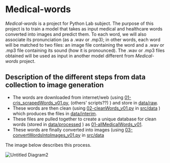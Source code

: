# Medical-words

_Medical-words_ is a project for Python Lab subject.
The purpose of this project is to train a model that takes as input medical and healthcare words converted into images and predict them.
To each word, we will also associate its pronunciation (as a .wav or .mp3); in other words, each word will be matched to two files: an image file
containing the word and a .wav or .mp3 file containing its sound (how it is pronounced). The .wav or .mp3 files obtained will be used as input in another model 
different from _Medical-words_ project.


## Description of the different steps from data collection to image generation

* The words are downloaded from internet/web (using [01-cris_scrapedWords_v01.py](https://github.com/kaboc7/Medical-words/blob/main/src/data/01-cris_scrapedWords_v01.py), (others' scripts??) ) and store in [data/raw](https://github.com/kaboc7/Medical-words/tree/main/data/raw).    
* These words are then clean (using [02-cleanWords_v01.py](https://github.com/kaboc7/Medical-words/blob/main/src/data/02-cleanWords_v01.py) in [src/data](https://github.com/kaboc7/Medical-words/tree/main/src/data) ) which produces the files in [data/interim](https://github.com/kaboc7/Medical-words/tree/main/data/interim).    
* These files are pulled together to create a unique database for clean words (stored in [data/processed](https://github.com/kaboc7/Medical-words/tree/main/data/processed) ) as [01-allMedicalWords_v01](https://github.com/kaboc7/Medical-words/blob/main/data/processed/01-allMedicalWords_v01.txt).
* These words are finally converted into images (using [03-convertWordsIntoImages_v01.py](https://github.com/kaboc7/Medical-words/blob/main/src/data/03-convertWordsIntoImages_v01.py) in [src/data](https://github.com/kaboc7/Medical-words/tree/main/src/data) 

The image below describes this process.

![Untitled Diagram2](https://user-images.githubusercontent.com/72712004/97102438-d3936800-16a5-11eb-88e6-c1f5e4ea7aa8.png)
